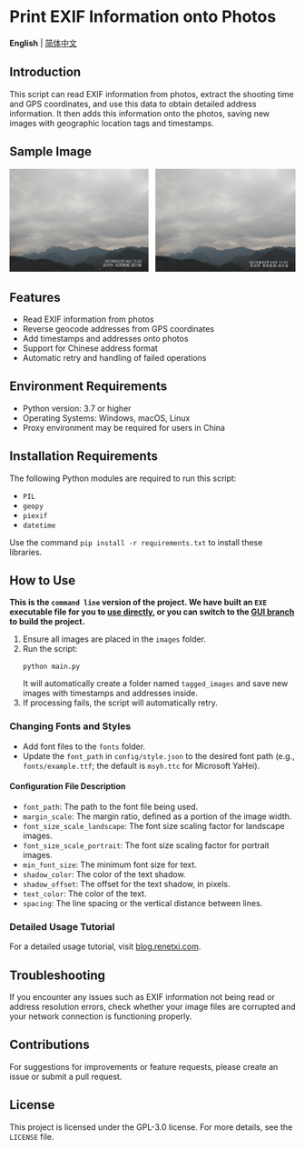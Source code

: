 # Print EXIF Information onto Photos

**English** | [简体中文](README.md)

## Introduction

This script can read EXIF information from photos, extract the shooting time and GPS coordinates, and use this data to obtain detailed address information. It then adds this information onto the photos, saving new images with geographic location tags and timestamps.

## Sample Image

![Sample Image](https://github.com/fjd2004711/print-exif-to-photo/blob/main/Sample%20image/Sample_image.png)

## Features

- Read EXIF information from photos
- Reverse geocode addresses from GPS coordinates
- Add timestamps and addresses onto photos
- Support for Chinese address format
- Automatic retry and handling of failed operations

## Environment Requirements

- Python version: 3.7 or higher
- Operating Systems: Windows, macOS, Linux
- Proxy environment may be required for users in China

## Installation Requirements

The following Python modules are required to run this script:

- `PIL`
- `geopy`
- `piexif`
- `datetime`

Use the command `pip install -r requirements.txt` to install these libraries.

## How to Use

**This is the `command line` version of the project. We have built an `EXE` executable file for you to [use directly](https://github.com/fjd2004711/print-exif-to-photo/releases), or you can switch to the [GUI branch](https://github.com/fjd2004711/print-exif-to-photo/tree/GUI) to build the project.**

1. Ensure all images are placed in the `images` folder.
2. Run the script:
    ```
   python main.py
   ```
    It will automatically create a folder named `tagged_images` and save new images with timestamps and addresses inside.
3. If processing fails, the script will automatically retry.

### Changing Fonts and Styles

- Add font files to the `fonts` folder.
- Update the `font_path` in `config/style.json` to the desired font path (e.g., `fonts/example.ttf`; the default is `msyh.ttc` for Microsoft YaHei).

#### Configuration File Description

- `font_path`: The path to the font file being used.
- `margin_scale`: The margin ratio, defined as a portion of the image width.
- `font_size_scale_landscape`: The font size scaling factor for landscape images.
- `font_size_scale_portrait`: The font size scaling factor for portrait images.
- `min_font_size`: The minimum font size for text.
- `shadow_color`: The color of the text shadow.
- `shadow_offset`: The offset for the text shadow, in pixels.
- `text_color`: The color of the text.
- `spacing`: The line spacing or the vertical distance between lines.

### Detailed Usage Tutorial

For a detailed usage tutorial, visit [blog.renetxi.com](https://blog.renetxi.com/archives/866).

## Troubleshooting

If you encounter any issues such as EXIF information not being read or address resolution errors, check whether your image files are corrupted and your network connection is functioning properly.

## Contributions

For suggestions for improvements or feature requests, please create an issue or submit a pull request.

## License

This project is licensed under the GPL-3.0 license. For more details, see the `LICENSE` file.  

